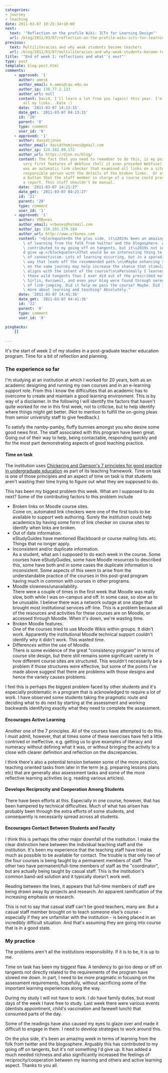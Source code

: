 ```yaml
---
categories:
- journey
- teaching
date: 2011-03-07 10:25:34+10:00
next:
  text: '"Reflection on the profile Wiki: ICTs for Learning Design"'
  url: /blog/2011/03/07/reflection-on-the-profile-wiki-icts-for-learning-design/
previous:
  text: Multiliteracies and why weak students become teachers
  url: /blog/2011/03/07/multiliteracies-and-why-weak-students-become-teachers/
title: '"End of week 1: reflections and what''s next"'
type: post
template: blog-post.html
comments:
    - approved: '1'
      author: amesk
      author_email: k.ames@cqu.edu.au
      author_ip: 138.77.2.133
      author_url: null
      content: David, I'll learn a lot from you (again) this year. I'm going back to check
        all my links...Kate :)
      date: '2011-03-07 14:13:15'
      date_gmt: '2011-03-07 04:13:15'
      id: '20'
      parent: '0'
      type: comment
      user_id: '0'
    - approved: '1'
      author: davidtjones
      author_email: davidthomjones@gmail.com
      author_ip: 124.182.80.172
      author_url: https://djon.es/blog/
      content: The fact that you need to remember to do this, is my point. One of the
        very first features of Webfuse (hell it even preceded Webfuse) back in 1995/1996
        was an automatic link checker that examined all links on a site and emailed the
        responsible person with the details of the broken links.  Or at the very least,
        a button that the staff member in charge of a course could press and generate
        a report. This stuff shouldn't be manual.
      date: '2011-03-07 14:21:27'
      date_gmt: '2011-03-07 04:21:27'
      id: '21'
      parent: '20'
      type: comment
      user_id: '1'
    - approved: '1'
      author: VRBones
      author_email: vrbones@hotmail.com
      author_ip: 150.101.179.184
      author_url: http://www.vrbones.com
      content: "<blockquote>On the plus side, it\u2019s been an amazing week in terms\
        \ of learning from the folk from twitter and the blogosphere. Arguably this has\
        \ contributed to my going off on tangents, but it\u2019s not something I\u2019\
        d give up.</blockquote>\nThat would be an interesting thing to review in terms\
        \ of connectivism. Lots of learning occurring, but in a sporadic, somewhat unstructured\
        \ way that leads off the recommended path.\n\nMaybe enhancing your PLN with people\
        \ on the same journey may help increase the chance that stimulating learning also\
        \ aligns with the intent of the course?\n\nPersonally I learned far more from\
        \ those wild tangents than I ever did out of the prescribed material. Downes,\
        \ Sirlin, Kurzweil, and even your blog were found through serendipitous jaunts\
        \ of link-jumping. Did it help me pass the course? Maybe. Did it help me know\
        \ more about learning and teaching? Absolutely."
      date: '2011-03-07 14:41:36'
      date_gmt: '2011-03-07 04:41:36'
      id: '22'
      parent: '0'
      type: comment
      user_id: '0'
    
pingbacks:
    []
    
---
```

It's the start of week 2 of my studies in a post-graduate teacher education program. Time for a bit of reflection and planning.

### The experience so far

I'm studying at an institution at which I worked for 20 years, both as an academic designing and running my own courses and in an e-learning support role. From this I know the difficulties that an academic has to overcome to create and maintain a good learning environment. This is by way of a disclaimer. In the following I will identify the factors that haven't quite worked for me in this first week, not to criticise, but to help identify where things might get better. (Not to mention to fulfill the on-going pleas from senior university staff to give feedback.)

To satisfy the namby-pamby, fluffy bunnies amongst you who desire some good news first. The staff associated with this program have been great. Going out of their way to help, being contactable, responding quickly and for the most part demonstrating aspects of good teaching practice.

#### Time on task

The institution uses [Chickering and Gamson's 7 principles for good practice in undergraduate education](http://honolulu.hawaii.edu/intranet/committees/FacDevCom/guidebk/teachtip/7princip.htm) as part of its teaching framework. Time on task is one of those principles and an aspect of time on task is that students aren't wasting their time trying to figure out what they are supposed to do.

This has been my biggest problem this week. What am I supposed to do next? Some of the contributing factors to this problem include

- Broken links on Moodle course sites.  
    Come on, automated link checkers were one of the first tools to be available to support web authoring. Surely the institution could help academics by having some form of link checker on course sites to identify when links are broken.
- Out of date information.  
    eStudyGuides have mentioned Blackboard or course mailing lists. etc. Things that no longer apply.
- Inconsistent and/or duplicate information.  
    As a student, what am I supposed to do each week in the course. Some courses have eStudyGuides, some have Moodle resources to described this, some have both and in some cases the duplicate information is inconsistent. Some aspects of this seem to arise from the understandable practice of the courses in this post-grad program having much in common with courses in other programs.
- Moodle slowness/unavailability.  
    There were a couple of times in the first week that Moodle was really slow, both while I was on-campus and off. In some case, so slow as to be unusable. I believe there was a network outage at one stage that brought most institutional services off-line. This is a problem because all of the resources and activities for these courses are on Moodle, or accessed through Moodle. When it's down, we're wasting time.
- Broken Moodle features.  
    One of the courses tried to use Moodle Wikis within groups. It didn't work. Apparently the institutional Moodle technical support couldn't identify why it didn't work. This wasted time.
- Differences within the use of Moodle.  
    There is some evidence of the great "consistency program" in terms of course site design, but there still remains some significant variety in how different course sites are structured. This wouldn't necessarily be a problem if those structures were effective, but some of the points I've made above suggest that there are problems with those designs and hence the variety causes problems.

I feel this is perhaps the biggest problem faced by other students and it's especially problematic in a program that is acknowledged to require a lot of work. I have observed some students taking the pragmatic route and deciding what to do next by starting at the assessment and working backwards identifying exactly what they need to complete the assessment.

#### Encourages Active Learning

Another one of the 7 principles. All of the courses have attempted to do this. I must admit, however, that at times some of these exercises have felt a little contrived or ineffective. e.g. getting us to give examples of literacy and numeracy without defining what it was, or without bringing the activity to a close with clearer definition and reflection on the discrepancies.

I think there's also a potential tension between some of the more practice, teaching oriented tasks from later in the term (e.g. preparing lessons plans etc) that are generally also assessment tasks and some of the more reflective learning activities (e.g. reading various articles).

#### Develops Reciprocity and Cooperation Among Students

There have been efforts at this. Especially in one course, however, that has been hampered by technical difficulties. Much of what has arisen has probably been through the extra efforts of some students, and consequently is necessarily spread across all students.

#### Encourages Contact Between Students and Faculty

I think this is perhaps the other major downfall of the institution. I make the clear distinction here between the individual teaching staff and the institution. It's been my experience that the teaching staff have tried as much as possible to be available for contact. The trouble is that only two of the four courses is being taught by a permanent members of staff. The other two have permanent/full-time members of staff as the "coordinator", but are actually being taught by casual staff. This is the institution's common band-aid solution and it typically doesn't work well.

Reading between the lines, it appears that full-time members of staff are being drawn away by projects and research. An apparent ramification of the increasing emphasis on research.

This is not to say that casual staff can't be good teachers, many are. But a casual staff member brought on to teach someone else's course - especially if they are unfamiliar with the institution - is being placed in an incredibly difficult situation. And that's assuming they are going into course that is in a good state.

### My practice

The problems aren't all the institutions responsibility. If it is to be, it is up to me.

Time on task has been my biggest flaw. A tendency to go too deep or off on tangents not directly related to the requirements of the program have slowed me down. In part, I need to be more pragmatic in focusing on the assessment requirements, hopefully, without sacrificing some of the important learning experiences along the way.

During my study I will not have to work. I do have family duties, but most days of the week I have free to study. Last week there were various events (dentists appointment, child's vaccination and farewell lunch) that consumed parts of the day.

Some of the readings have also caused my eyes to glaze over and made it difficult to engage in them. I need to develop strategies to work around this.

On the plus side, it's been an amazing week in terms of learning from the folk from twitter and the blogosphere. Arguably this has contributed to my going off on tangents, but it's not something I'd give up. It has added a much needed richness and also significantly increased the feelings of reciprocity/cooperation between my learning and others and active learning aspect. Thanks to you all.